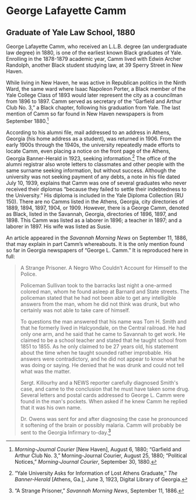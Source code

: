 # George Lafayette Camm 
## Graduate of Yale Law School, 1880

George Lafayette Camm, who received an L.L.B. degree (an undergraduate law degree) in 1880, is one of the earliest known Black graduates of Yale. Enrolling in the 1878-1879 academic year, Camm lived with Edwin Archer Randolph, another Black student studying law, at 39 Sperry Street in New Haven. 

While living in New Haven, he was active in Republican politics in the Ninth Ward, the same ward where Isaac Napoleon Porter, a Black member of the Yale College Class of 1893 would later represent the city as a councilman from 1896 to 1897. Camm served as secretary of the “Garfield and Arthur Club No. 3,” a Black chapter, following his graduation from Yale. The last mention of Camm so far found in New Haven newspapers is from September 1880.[^1]

According to his alumni file, mail addressed to an address in Athens, Georgia (his home address as a student), was returned in 1906. From the early 1900s through the 1940s, the university repeatedly made efforts to locate Camm, even placing a notice on the front page of the Athens, Georgia Banner-Herald in 1923, seeking information.[^2] The office of the alumni registrar also wrote letters to classmates and other people with the same surname seeking information, but without success. Although the university was not seeking payment of any debts, a note in his file dated July 10, 1939, explains that Camm was one of several graduates who never received their diplomas “because they failed to settle their indebtedness to the University.” His diploma is included in the Yale Diploma Collection (RU 150). There are no Camms listed in the Athens, Georgia, city directories of 1889, 1894, 1897, 1904, or 1909. However, there is a George Camm, denoted as Black, listed in the Savannah, Georgia, directories of 1896, 1897, and 1898. This Camm was listed as a laborer in 1896; a teacher in 1897; and a laborer in 1897. His wife was listed as Susie.

An article appeared in the *Savannah Morning News* on September 11, 1886, that may explain in part Camm’s whereabouts. It is the only mention found so far in Georgia newspapers of “George L. Camm.” It is reproduced here in full: 

>A Strange Prisoner. A Negro Who Couldn’t Account for Himself to the Police.
>
>Policeman Sullivan took to the barracks last night a one-armed colored man, whom he found asleep at Barnard and State streets. The policeman stated that he had not been able to get any intelligible answers from the man, whom he did not think was drunk, but who certainly was not able to take care of himself.
>
>To questions the man answered that his name was Tom H. Smith and that he formerly lived in Halcyondale, on the Central railroad. He had only one arm, and he said that he came to Savannah to get work. He claimed to be a school teacher and stated that he taught school from 1851 to 1855. As he only claimed to be 27 years old, his statement about the time when he taught sounded rather improbable. His answers were contradictory, and he did not appear to know what he was doing or saying. He denied that he was drunk and could not tell what was the matter. 
>
>Sergt. Killourhy and a NEWS reporter carefully diagnosed Smith's case, and came to the conclusion that he must have taken some drug. Several letters and postal cards addressed to George L. Camm were found in the man's pockets. When asked if he knew Camm he replied that it was his own name. 
>
>Dr. Owens was sent for and after diagnosing the case he pronounced it softening of the brain or possibly malaria. Camm will probably be sent to the Georgia Infirmary to-day.[^3]


[^1]: *Morning-Journal Courier* [New Haven], August 6, 1880; “Garfield and Arthur Club No. 3,” Morning-Journal Courier, August 25, 1880; “Political Notices,” *Morning-Journal Courier*, September 30, 1880.

[^2]: “Yale University Asks for Information of Lost Athens Graduate,” *The Banner-Herald* [Athens, Ga.], June 3, 1923, Digital Library of Georgia.

[^3]: “A Strange Prisoner,” *Savannah Morning News*, September 11, 1886.
